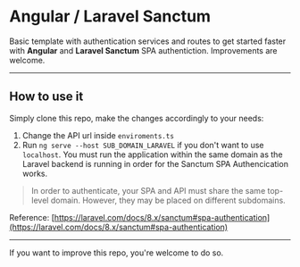 # Angular / Laravel Sanctum #
Basic template with authentication services and routes to get started faster with **Angular** and **Laravel Sanctum** SPA authentiction.
Improvements are welcome.

---
## How to use it
Simply clone this repo, make the changes accordingly to your needs:
1. Change the API url inside `enviroments.ts`
2. Run `ng serve --host SUB_DOMAIN_LARAVEL` if you don't want to use `localhost`. You must run the application within the same domain as the Laravel backend is running in order for the Sanctum SPA Authencication works.

> In order to authenticate, your SPA and API must share the same top-level domain. However, they may be placed on different subdomains.

Reference: [https://laravel.com/docs/8.x/sanctum#spa-authentication](https://laravel.com/docs/8.x/sanctum#spa-authentication)

---

If you want to improve this repo, you're welcome to do so.
